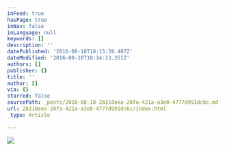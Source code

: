```yaml
---
inFeed: true
hasPage: true
inNav: false
inLanguage: null
keywords: []
description: ''
datePublished: '2016-08-18T18:15:39.487Z'
dateModified: '2016-08-18T18:14:13.351Z'
authors: []
publisher: {}
title: ''
author: []
via: {}
starred: false
sourcePath: _posts/2016-08-18-2b310eea-20fa-421a-a3e0-4777d991dc6c.md
url: 2b310eea-20fa-421a-a3e0-4777d991dc6c/index.html
_type: Article

---
```

![](https://the-grid-user-content.s3-us-west-2.amazonaws.com/d1da3718-1d9e-4a00-a7d4-551c511b49a8.jpg)